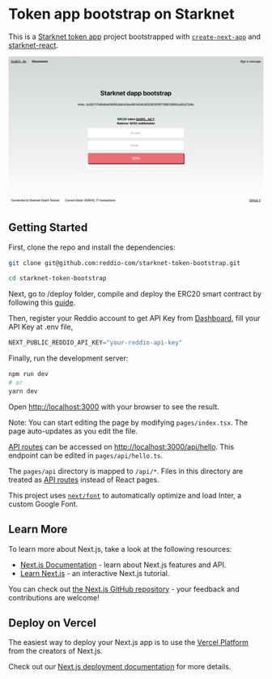 # Token app bootstrap on Starknet

This is a [Starknet token app](https://starknet-token-bootstrap.vercel.app/) project bootstrapped with [`create-next-app`](https://github.com/vercel/next.js/tree/canary/packages/create-next-app) and [starknet-react](https://github.com/apibara/starknet-react).

![Starknet token bootstrap](public/screenshot.png)

## Getting Started

First, clone the repo and install the dependencies:

```sh
git clone git@github.com:reddio-com/starknet-token-bootstrap.git
```

```sh
cd starknet-token-bootstrap
```

Next, go to /deploy folder, compile and deploy the ERC20 smart contract by following this [guide](https://github.com/reddio-com/cairo).

Then, register your Reddio account to get API Key from [Dashboard](https://dashboard.reddio.com/), fill your API Key at .env file,

```javascript
NEXT_PUBLIC_REDDIO_API_KEY="your-reddio-api-key"
```

Finally, run the development server:

```bash
npm run dev
# or
yarn dev
```

Open [http://localhost:3000](http://localhost:3000) with your browser to see the result.


Note:
You can start editing the page by modifying `pages/index.tsx`. The page auto-updates as you edit the file.

[API routes](https://nextjs.org/docs/api-routes/introduction) can be accessed on [http://localhost:3000/api/hello](http://localhost:3000/api/hello). This endpoint can be edited in `pages/api/hello.ts`.

The `pages/api` directory is mapped to `/api/*`. Files in this directory are treated as [API routes](https://nextjs.org/docs/api-routes/introduction) instead of React pages.

This project uses [`next/font`](https://nextjs.org/docs/basic-features/font-optimization) to automatically optimize and load Inter, a custom Google Font.

## Learn More

To learn more about Next.js, take a look at the following resources:

- [Next.js Documentation](https://nextjs.org/docs) - learn about Next.js features and API.
- [Learn Next.js](https://nextjs.org/learn) - an interactive Next.js tutorial.

You can check out [the Next.js GitHub repository](https://github.com/vercel/next.js/) - your feedback and contributions are welcome!

## Deploy on Vercel

The easiest way to deploy your Next.js app is to use the [Vercel Platform](https://vercel.com/new?utm_medium=default-template&filter=next.js&utm_source=create-next-app&utm_campaign=create-next-app-readme) from the creators of Next.js.

Check out our [Next.js deployment documentation](https://nextjs.org/docs/deployment) for more details.
